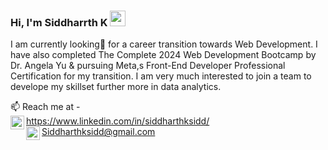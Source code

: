### Hi, I'm Siddharrth K <img src="https://media.giphy.com/media/hvRJCLFzcasrR4ia7z/giphy.gif" width="25px">

I am currently looking👀 for a career transition towards Web Development.
I have also completed The Complete 2024 Web Development Bootcamp by Dr. Angela Yu & pursuing Meta,s Front-End Developer Professional Certification for my transition.
I am very much interested to join a team to develope my skillset further more in data analytics. 

📫 Reach me at -
<br>
<a href="https://www.linkedin.com/in/siddharthksidd/">
  <img align="left" alt="Siddharth K's LinkedIN" width="22px" src="https://icons8.com/icon/13930/linkedin" />
</a>
                            https://www.linkedin.com/in/siddharthksidd/
<br>
<a href="siddharthksidd@gmail.com">
  <img align="left" alt="Siddharth K's Gmail" width="22px" src="https://user-images.githubusercontent.com/5141132/50740364-7ea80880-1217-11e9-8faf-2348e31beedd.png" />
</a>
Siddharthksidd@gmail.com

                
                  

<!---
Siddharthksidd/Siddharthksidd is a ✨ special ✨ repository because its `README.md` (this file) appears on your GitHub profile.
You can click the Preview link to take a look at your changes.
--->
